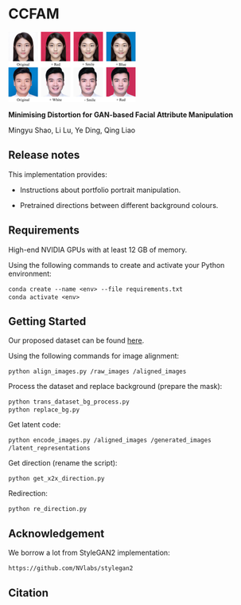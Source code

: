 # CCFAM

<img src="./pictures/application.png" alt="application" style="zoom:25%;" />

**Minimising Distortion for GAN-based Facial Attribute Manipulation**

Mingyu Shao, Li Lu, Ye Ding, Qing Liao

## Release notes

This implementation provides:

* Instructions about portfolio portrait manipulation.

* Pretrained directions between different background colours.

## Requirements

High-end NVIDIA GPUs with at least 12 GB of memory.

Using the following commands to create and activate your Python environment:

```shell
conda create --name <env> --file requirements.txt
conda activate <env>
```

## Getting Started

Our proposed dataset can be found [here](https://drive.google.com/file/d/11E8lmtjWsUeeSqVBR-Lf_-Y0H5EieGSi/view?usp=share_link).

Using the following commands for image alignment:

```shell
python align_images.py /raw_images /aligned_images
```

Process the dataset and replace background (prepare the mask):

```shell
python trans_dataset_bg_process.py
python replace_bg.py
```

Get latent code:

```shell
python encode_images.py /aligned_images /generated_images /latent_representations
```

Get direction (rename the script):

```shell
python get_x2x_direction.py
```

Redirection:

```shell
python re_direction.py
```

## Acknowledgement

We borrow a lot from StyleGAN2 implementation:

```
https://github.com/NVlabs/stylegan2
```

## Citation
